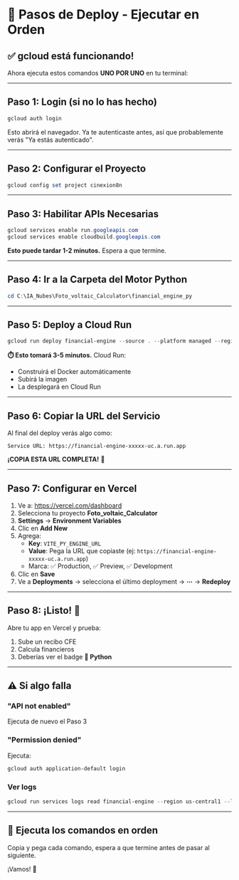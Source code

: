 # 🚀 Pasos de Deploy - Ejecutar en Orden

## ✅ gcloud está funcionando!

Ahora ejecuta estos comandos **UNO POR UNO** en tu terminal:

---

## Paso 1: Login (si no lo has hecho)
```powershell
gcloud auth login
```
Esto abrirá el navegador. Ya te autenticaste antes, así que probablemente verás "Ya estás autenticado".

---

## Paso 2: Configurar el Proyecto
```powershell
gcloud config set project cinexion8n
```

---

## Paso 3: Habilitar APIs Necesarias
```powershell
gcloud services enable run.googleapis.com
gcloud services enable cloudbuild.googleapis.com
```

**Esto puede tardar 1-2 minutos.** Espera a que termine.

---

## Paso 4: Ir a la Carpeta del Motor Python
```powershell
cd C:\IA_Nubes\Foto_voltaic_Calculator\financial_engine_py
```

---

## Paso 5: Deploy a Cloud Run
```powershell
gcloud run deploy financial-engine --source . --platform managed --region us-central1 --allow-unauthenticated --memory 512Mi --cpu 1 --timeout 60s
```

**⏱️ Esto tomará 3-5 minutos.** Cloud Run:
- Construirá el Docker automáticamente
- Subirá la imagen
- La desplegará en Cloud Run

---

## Paso 6: Copiar la URL del Servicio

Al final del deploy verás algo como:
```
Service URL: https://financial-engine-xxxxx-uc.a.run.app
```

**¡COPIA ESTA URL COMPLETA!** 🔗

---

## Paso 7: Configurar en Vercel

1. Ve a: https://vercel.com/dashboard
2. Selecciona tu proyecto **Foto_voltaic_Calculator**
3. **Settings** → **Environment Variables**
4. Clic en **Add New**
5. Agrega:
   - **Key**: `VITE_PY_ENGINE_URL`
   - **Value**: Pega la URL que copiaste (ej: `https://financial-engine-xxxxx-uc.a.run.app`)
   - Marca: ✅ Production, ✅ Preview, ✅ Development
6. Clic en **Save**
7. Ve a **Deployments** → selecciona el último deployment → **⋯** → **Redeploy**

---

## Paso 8: ¡Listo! 🎉

Abre tu app en Vercel y prueba:
1. Sube un recibo CFE
2. Calcula financieros
3. Deberías ver el badge **🐍 Python**

---

## ⚠️ Si algo falla

### "API not enabled"
Ejecuta de nuevo el Paso 3

### "Permission denied"
Ejecuta:
```powershell
gcloud auth application-default login
```

### Ver logs
```powershell
gcloud run services logs read financial-engine --region us-central1 --limit 50
```

---

## 📝 Ejecuta los comandos en orden

Copia y pega cada comando, espera a que termine antes de pasar al siguiente.

¡Vamos! 🚀

